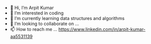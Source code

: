 - 👋 Hi, I’m Arpit Kumar
- 👀 I’m interested in coding
- 🌱 I’m currently learning data structures and algorithms
- 💞️ I’m looking to collaborate on ...
- 📫 How to reach me ...
https://www.linkedin.com/in/arpit-kumar-aa5531139

<!---
arpitkumar369/arpitkumar369 is a ✨ special ✨ repository because its `README.md` (this file) appears on your GitHub profile.
You can click the Preview link to take a look at your changes.
--->
